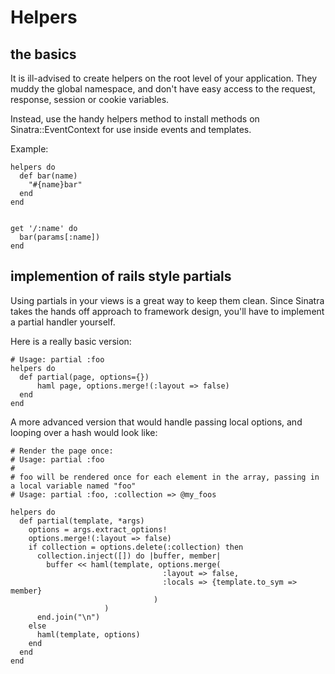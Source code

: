 Helpers
=======

the basics
----------

It is ill-advised to create helpers on the root level of your application.  They muddy the global namespace, and don't
have easy access to the request, response, session or cookie variables.

Instead, use the handy helpers method to install methods on Sinatra::EventContext for use inside events and templates.

Example:

	helpers do
	  def bar(name)
	    "#{name}bar"
	  end
	end


	get '/:name' do
	  bar(params[:name])
	end

implemention of rails style partials
------------------------------------

Using partials in your views is a great way to keep them clean.  Since Sinatra takes the hands off approach to framework
design, you'll have to implement a partial handler yourself.  

Here is a really basic version:

    # Usage: partial :foo
    helpers do
      def partial(page, options={})
          haml page, options.merge!(:layout => false)
      end
    end


A more advanced version that would handle passing local options, and looping over a hash would look like:

    # Render the page once:
    # Usage: partial :foo
    # 
    # foo will be rendered once for each element in the array, passing in a local variable named "foo"
    # Usage: partial :foo, :collection => @my_foos    

    helpers do
      def partial(template, *args)
        options = args.extract_options!
        options.merge!(:layout => false)
        if collection = options.delete(:collection) then
          collection.inject([]) do |buffer, member|
            buffer << haml(template, options.merge(
                                      :layout => false, 
                                      :locals => {template.to_sym => member}
                                    )
                         )
          end.join("\n")
        else
          haml(template, options)
        end
      end
    end



